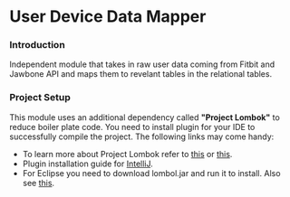 # User Device Data Mapper

### Introduction

Independent module that takes in raw user data coming from Fitbit and Jawbone API and maps them to revelant tables in the relational tables.

### Project Setup
This module uses an additional dependency called **"Project Lombok"** to reduce boiler plate code. You need to install plugin for your IDE to successfully compile the project. The following links may come handy:
   - To learn more about Project Lombok refer to [this](http://www.javacodegeeks.com/2014/09/reduce-boilerplate-code-in-your-java-applications-with-project-lombok.html) or [this](https://gualtierotesta.wordpress.com/2014/03/03/tutorial-using-lombok-to-reduce-boilerplate-code-in-java/).
   - Plugin installation guide for [IntelliJ](https://github.com/mplushnikov/lombok-intellij-plugin).
   - For Eclipse you need to download lombol.jar and run it to install. Also see [this](https://projectlombok.org/download.html).

